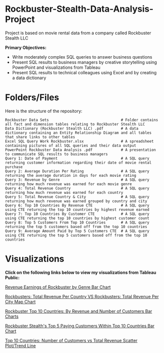 # Rockbuster-Stealth-Data-Analysis-Project

Project is based on movie rental data from a company called Rockbuster Stealth LLC

**Primary Objectives:**

* Write moderately complex SQL queries to answer business questions
* Present SQL results to business managers by creative storytelling using PowerPoint and visualizations from Tableau
* Present SQL results to technical colleagues using Excel and by creating a data dictionary

# Folders/Files

Here is the structure of the repository:
```
Rockbuster Data Sets                                 # Folder contains all fact and dimension tables relating to Rockbuster Stealth LLC
Data Dictionary (Rockbuster Stealth LLC) .pdf        # A data dictionary containing an Entity Relationship Diagram and all tables that share links to other tables
Excel SQL Query Work Rockbuster.xlsx                 # A spreadsheet containing pictures of all SQL queries and their data output
PowerPoint Rockbuster Data Analysis .pdf             # A presentation to communicate SQL results to business managers
Query 1: Date of Payment                             # A SQL query returning customer information regarding their date of movie rental purchase
Query 2: Average Duration Per Rating                 # A SQL query returning the average duration in days for each movie rating
Query 3: Revenue by Genre                            # A SQL query returning how much revenue was earned for each movie genre
Query 4: Total Revenue Country                       # A SQL query returning how much revenue was earned for each country
Query 5: Total Revenue Country & City                # A SQL query returning how much revenue was earned grouped by country and city
Query 6: Top 10 Countries By Revenue CTE             # A SQL query using CTE returning the top 10 countries by highest revenue earned
Query 7: Top 10 Countries By Customer CTE            # A SQL query using CTE returning the top 10 countries by highest customer count
Query 8: Top 5 Customers From Top 10 Countries       # A SQL query returning the top 5 customers based off from the top 10 countries
Query 9: Average Amount Paid by Top 5 Customers CTE  # A SQL query using CTE returning the top 5 customers based off from the top 10 countries  
```

# Visualizations

**Click on the following links below to view my visualizations from Tableau Public:**

[Revenue Earnings of Rockbuster by Genre Bar Chart](https://public.tableau.com/app/profile/matthew3308/viz/ComparingRevenuesofDifferentMovieGenres/Sheet1)

[Rockbusters: Total Revenue Per Country VS Rockbusters: Total Revenue Per City Map Chart](https://public.tableau.com/app/profile/matthew3308/viz/Top10CountriesNumberofCustomersvsTotalRevenue/RockbustersTotalRevenuePerCountryVSRockbustersTotalRevenuePerCity?publish=yes)

[Rockbuster Top 10 Countries: By Revenue and Number of Customers Bar Charts](https://public.tableau.com/app/profile/matthew3308/viz/RockbusterTop10CountriesByRevenueandNumberofCustomers/RockbusterTop10CountriesByRevenueandNumberofCustomers?publish=yes)

[Rockbuster Stealth's Top 5 Paying Customers Within Top 10 Countries Bar Chart](https://public.tableau.com/app/profile/matthew3308/viz/RockbusterStealthsTop5PayingCustomersWithinTop10Countries/RockbustersHighestPayingCustomerForEachoftheTop10CountriesByCustomerandRevenueinMovieSales?publish=yes)

[Top 10 Countries: Number of Customers vs Total Revenue Scatter Plot/Trend Line](https://public.tableau.com/app/profile/matthew3308/viz/Top10CountriesNumberofCustomersvsTotalRevenue/NumberofCustomersvsTotalRevenue?publish=yes) 
